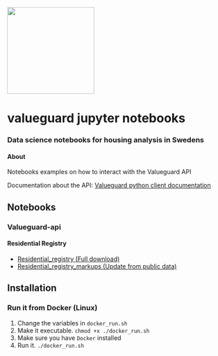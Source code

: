  <img src="https://valueguard.se/static/media/valueguardlogo_black.f3a4c174.png" width="200">

# valueguard jupyter notebooks
### Data science notebooks for housing analysis in Swedens

#### About
Notebooks examples on how to interact with the Valueguard API

Documentation about the API: [Valueguard python client documentation](https://github.com/Valueguard-Index-Sweden/valueguard-python-client/wiki)

## Notebooks

### Valueguard-api

####  Residential Registry

* [Residential_registry (Full download)](./notebooks/valueguard_api/residential_registry/residential_registry_full_download.ipynb)
* [Residential_registry_markups (Update from public data)](./notebooks/valueguard_api/residential_registry/residential_registry_full_download.ipynb)

## Installation

### Run it from Docker (Linux)
1. Change the variables in `docker_run.sh`
2. Make it executable. `chmod +x ./docker_run.sh`
3. Make sure you have `Docker` installed
4. Run it. `./docker_run.sh`



